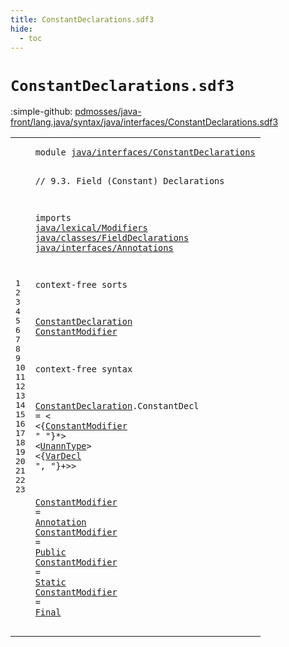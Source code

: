```yaml
---
title: ConstantDeclarations.sdf3
hide:
  - toc
---
```


# `ConstantDeclarations.sdf3`

:simple-github: [pdmosses/java-front/lang.java/syntax/java/interfaces/ConstantDeclarations.sdf3]

[pdmosses/java-front/lang.java/syntax/java/interfaces/ConstantDeclarations.sdf3]: https://github.com/pdmosses/java-front/blob/master/lang.java/syntax/java/interfaces/ConstantDeclarations.sdf3 "The source file on GitHub"

<div class="sdf3"><table class="highlighttable"><tbody><tr><td class="linenos"><div class="linenodiv"><pre><span></span>1
2
3
4
5
6
7
8
9
10
11
12
13
14
15
16
17
18
19
20
21
22
23
</pre></div></td>
<td class="code"><pre><code><span class="keyword">module</span> <a href="../AnnotationTypes.sdf3/#java/interfaces/ConstantDeclarations_254_290" id="java/interfaces/ConstantDeclarations_7_43" title="Referenced at ../AnnotationTypes.sdf3 line 12; ../InterfaceDeclarations.sdf3 line 12; ../Main.sdf3 line 10">java/interfaces/ConstantDeclarations</a>

<span class="layout">// 9.3. Field (Constant) Declarations</span>

<span class="keyword">imports</span>
  <a href="../../lexical/Modifiers.sdf3/#java/lexical/Modifiers_7_29" id="java/lexical/Modifiers_94_116" title="Defined at ../../lexical/Modifiers.sdf3 line 1">java/lexical/Modifiers</a>
  <a href="../../classes/FieldDeclarations.sdf3/#java/classes/FieldDeclarations_7_37" id="java/classes/FieldDeclarations_119_149" title="Defined at ../../classes/FieldDeclarations.sdf3 line 1">java/classes/FieldDeclarations</a>
  <a href="../Annotations.sdf3/#java/interfaces/Annotations_7_34" id="java/interfaces/Annotations_152_179" title="Defined at ../Annotations.sdf3 line 1">java/interfaces/Annotations</a>

<span class="keyword">context-free sorts</span>

  <a href="../AnnotationTypes.sdf3/#ConstantDeclaration_789_808" id="ConstantDeclaration_203_222" title="Referenced at ../AnnotationTypes.sdf3 line 32; ../InterfaceDeclarations.sdf3 line 43">ConstantDeclaration</a>
  <a href="#ConstantModifier_309_325" id="ConstantModifier_225_241" title="Referenced at line 18">ConstantModifier</a>

<span class="keyword">context-free syntax</span>
  
  <a href="../AnnotationTypes.sdf3/#ConstantDeclaration_789_808" id="ConstantDeclaration_268_287" title="Referenced at ../AnnotationTypes.sdf3 line 32; ../InterfaceDeclarations.sdf3 line 43">ConstantDeclaration</a>.<span class="cons_Constructor"><span id="ConstantDecl_288_300" title="Not referenced locally, nor via imports">ConstantDecl</span></span> = &lt;
  &lt;{<a href="#ConstantModifier_225_241" id="ConstantModifier_309_325" title="Defined at line 13, 20, 21, 22, 23">ConstantModifier</a> <span class="cons_Lit">" "</span>}*&gt; &lt;<a href="../../classes/FieldDeclarations.sdf3/#UnannType_403_412" id="UnannType_334_343" title="Defined at ../../classes/FieldDeclarations.sdf3 line 22, 50, 51">UnannType</a>&gt; &lt;{<a href="../../classes/FieldDeclarations.sdf3/#VarDecl_355_362" id="VarDecl_347_354" title="Defined at ../../classes/FieldDeclarations.sdf3 line 19, 33, 34">VarDecl</a> <span class="cons_Lit">", "</span>}+&gt;&gt;
  
  <a href="#ConstantModifier_309_325" id="ConstantModifier_369_385" title="Referenced at line 18">ConstantModifier</a> = <a href="../Annotations.sdf3/#Annotation_158_168" id="Annotation_388_398" title="Defined at ../Annotations.sdf3 line 12, 19, 20, 21">Annotation</a>
  <a href="#ConstantModifier_309_325" id="ConstantModifier_401_417" title="Referenced at line 18">ConstantModifier</a> = <a href="../../lexical/Modifiers.sdf3/#Public_201_207" id="Public_420_426" title="Defined at ../../lexical/Modifiers.sdf3 line 14, 29">Public</a>
  <a href="#ConstantModifier_309_325" id="ConstantModifier_429_445" title="Referenced at line 18">ConstantModifier</a> = <a href="../../lexical/Modifiers.sdf3/#Static_210_216" id="Static_448_454" title="Defined at ../../lexical/Modifiers.sdf3 line 15, 30">Static</a>
  <a href="#ConstantModifier_309_325" id="ConstantModifier_457_473" title="Referenced at line 18">ConstantModifier</a> = <a href="../../lexical/Modifiers.sdf3/#Final_162_167" id="Final_476_481" title="Defined at ../../lexical/Modifiers.sdf3 line 10, 25">Final</a>
</code></pre></td></tr></tbody></table></div>
